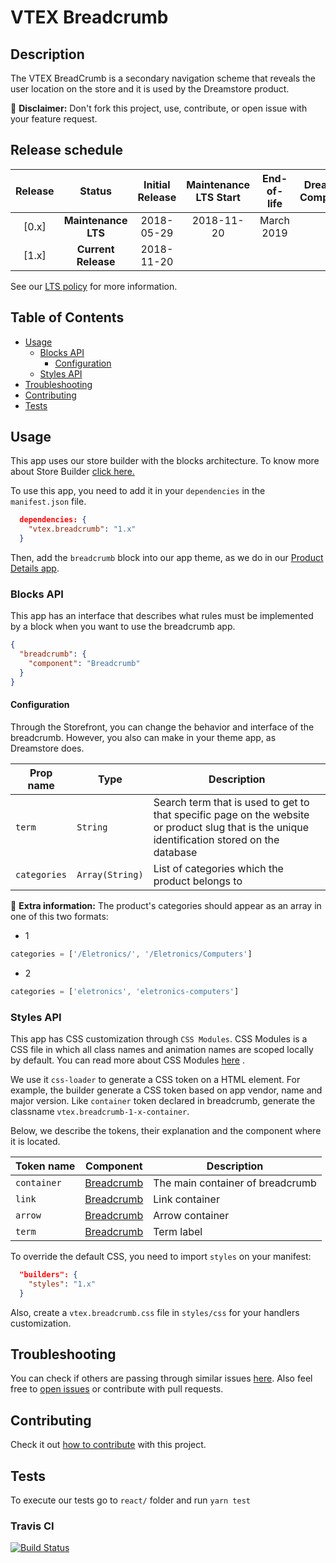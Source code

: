# VTEX Breadcrumb

## Description

The VTEX BreadCrumb is a secondary navigation scheme that reveals the user location on the store and it is used by the Dreamstore product.

:loudspeaker: **Disclaimer:** Don't fork this project, use, contribute, or open issue with your feature request.

## Release schedule

| Release |       Status        | Initial Release | Maintenance LTS Start | End-of-life | Dreamstore Compatibility |
| :-----: | :-----------------: | :-------------: | :-------------------: | :---------: | :----------------------: |
|  [0.x]  | **Maintenance LTS** |   2018-05-29    |      2018-11-20       | March 2019  |           1.x            |
|  [1.x]  | **Current Release** |   2018-11-20    |                       |             |           2.x            |

See our [LTS policy](https://github.com/vtex-apps/awesome-io#lts-policy) for more information.

## Table of Contents

- [Usage](#usage)
  - [Blocks API](#blocks-api)
    - [Configuration](#configuration)
  - [Styles API](#styles-api)
- [Troubleshooting](#troubleshooting)
- [Contributing](#contributing)
- [Tests](#tests)

## Usage

This app uses our store builder with the blocks architecture. To know more about Store Builder [click here.](https://help.vtex.com/en/tutorial/understanding-storebuilder-and-stylesbuilder#structuring-and-configuring-our-store-with-object-object)

To use this app, you need to add it in your `dependencies` in the `manifest.json` file.

```json
  dependencies: {
    "vtex.breadcrumb": "1.x"
  }
```

Then, add the `breadcrumb` block into our app theme, as we do in our [Product Details app](https://github.com/vtex-apps/product-details/blob/master/store/blocks.json).

### Blocks API

This app has an interface that describes what rules must be implemented by a block when you want to use the breadcrumb app.

```json
{
  "breadcrumb": {
    "component": "Breadcrumb"
  }
}
```

#### Configuration

Through the Storefront, you can change the behavior and interface of the breadcrumb. However, you also can make in your theme app, as Dreamstore does.

| Prop name    | Type            | Description                                                                                                                                   |
| ------------ | --------------- | --------------------------------------------------------------------------------------------------------------------------------------------- |
| `term`       | `String`        | Search term that is used to get to that specific page on the website or product slug that is the unique identification stored on the database |
| `categories` | `Array(String)` | List of categories which the product belongs to                                                                                               |

:loudspeaker: **Extra information:** The product's categories should appear as an array in one of this two formats:

- 1

```javascript
categories = ['/Eletronics/', '/Eletronics/Computers']
```

- 2

```javascript
categories = ['eletronics', 'eletronics-computers']
```

### Styles API

This app has CSS customization through `CSS Modules`. CSS Modules is a CSS file in which all class names and animation names are scoped locally by default. You can read more about CSS Modules [here](https://github.com/css-modules/css-modules) .

We use it `css-loader` to generate a CSS token on a HTML element. For example, the builder generate a CSS token based on app vendor, name and major version. Like `container` token declared in breadcrumb, generate the classname `vtex.breadcrumb-1-x-container`.

Below, we describe the tokens, their explanation and the component where it is located.

| Token name  | Component                                                                              | Description                      |
| ----------- | -------------------------------------------------------------------------------------- | -------------------------------- |
| `container` | [Breadcrumb](https://github.com/vtex-apps/breadcrumb/blob/master/react/Breadcrumb.tsx) | The main container of breadcrumb |
| `link`      | [Breadcrumb](https://github.com/vtex-apps/breadcrumb/blob/master/react/Breadcrumb.tsx) | Link container                   |
| `arrow`     | [Breadcrumb](https://github.com/vtex-apps/breadcrumb/blob/master/react/Breadcrumb.tsx) | Arrow container                  |
| `term`      | [Breadcrumb](https://github.com/vtex-apps/breadcrumb/blob/master/react/Breadcrumb.tsx) | Term label                       |

To override the default CSS, you need to import `styles` on your manifest:

```json
  "builders": {
    "styles": "1.x"
  }
```

Also, create a `vtex.breadcrumb.css` file in `styles/css` for your handlers customization.

## Troubleshooting

You can check if others are passing through similar issues [here](https://github.com/vtex-apps/breadcrumb/issues). Also feel free to [open issues](https://github.com/vtex-apps/breadcrumb/issues/new) or contribute with pull requests.

## Contributing

Check it out [how to contribute](https://github.com/vtex-apps/awesome-io#contributing) with this project. 

## Tests

To execute our tests go to `react/` folder and run `yarn test`

### Travis CI

[![Build Status](https://api.travis-ci.org/vtex-apps/breadcrumb.svg?branch=master)](https://travis-ci.org/vtex-apps/breadcrumb)

